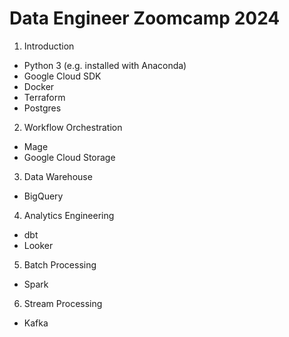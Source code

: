 # Data Engineer Zoomcamp 2024

1. Introduction
- Python 3 (e.g. installed with Anaconda)
- Google Cloud SDK
- Docker
- Terraform
- Postgres

2. Workflow Orchestration
- Mage
- Google Cloud Storage

3. Data Warehouse
- BigQuery

4. Analytics Engineering
- dbt
- Looker

5. Batch Processing
- Spark

6. Stream Processing
- Kafka